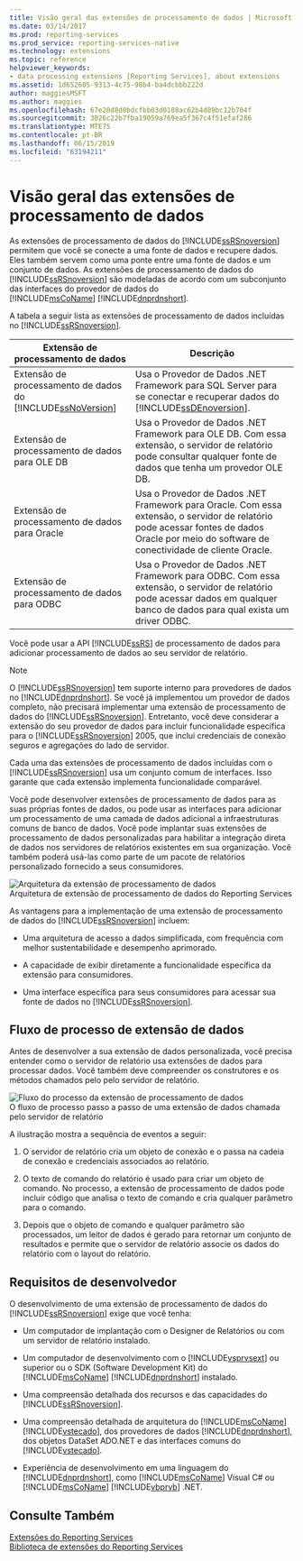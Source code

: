 ```yaml
---
title: Visão geral das extensões de processamento de dados | Microsoft Docs
ms.date: 03/14/2017
ms.prod: reporting-services
ms.prod_service: reporting-services-native
ms.technology: extensions
ms.topic: reference
helpviewer_keywords:
- data processing extensions [Reporting Services], about extensions
ms.assetid: 1d652605-9313-4c75-98b4-ba4dcbbb222d
author: maggiesMSFT
ms.author: maggies
ms.openlocfilehash: 67e20d8d0bdcfbb03d0188ac62b4d89bc12b704f
ms.sourcegitcommit: 3026c22b7fba19059a769ea5f367c4f51efaf286
ms.translationtype: MTE75
ms.contentlocale: pt-BR
ms.lasthandoff: 06/15/2019
ms.locfileid: "63194211"
---
```

# <a name="data-processing-extensions-overview"></a>Visão geral das extensões de processamento de dados
  As extensões de processamento de dados do [!INCLUDE[ssRSnoversion](../../../includes/ssrsnoversion-md.md)] permitem que você se conecte a uma fonte de dados e recupere dados. Eles também servem como uma ponte entre uma fonte de dados e um conjunto de dados. As extensões de processamento de dados do [!INCLUDE[ssRSnoversion](../../../includes/ssrsnoversion-md.md)] são modeladas de acordo com um subconjunto das interfaces do provedor de dados do [!INCLUDE[msCoName](../../../includes/msconame-md.md)] [!INCLUDE[dnprdnshort](../../../includes/dnprdnshort-md.md)].  
  
 A tabela a seguir lista as extensões de processamento de dados incluídas no [!INCLUDE[ssRSnoversion](../../../includes/ssrsnoversion-md.md)].  
  
|Extensão de processamento de dados|Descrição|  
|-------------------------------|-----------------|  
|Extensão de processamento de dados do [!INCLUDE[ssNoVersion](../../../includes/ssnoversion-md.md)]|Usa o Provedor de Dados .NET Framework para SQL Server para se conectar e recuperar dados do [!INCLUDE[ssDEnoversion](../../../includes/ssdenoversion-md.md)].|  
|Extensão de processamento de dados para OLE DB|Usa o Provedor de Dados .NET Framework para OLE DB. Com essa extensão, o servidor de relatório pode consultar qualquer fonte de dados que tenha um provedor OLE DB.|  
|Extensão de processamento de dados para Oracle|Usa o Provedor de Dados .NET Framework para Oracle. Com essa extensão, o servidor de relatório pode acessar fontes de dados Oracle por meio do software de conectividade de cliente Oracle.|  
|Extensão de processamento de dados para ODBC|Usa o Provedor de Dados .NET Framework para ODBC. Com essa extensão, o servidor de relatório pode acessar dados em qualquer banco de dados para qual exista um driver ODBC.|  
  
 Você pode usar a API [!INCLUDE[ssRS](../../../includes/ssrs.md)] de processamento de dados para adicionar processamento de dados ao seu servidor de relatório.  
  
> [!NOTE]  
>  O [!INCLUDE[ssRSnoversion](../../../includes/ssrsnoversion-md.md)] tem suporte interno para provedores de dados no [!INCLUDE[dnprdnshort](../../../includes/dnprdnshort-md.md)]. Se você já implementou um provedor de dados completo, não precisará implementar uma extensão de processamento de dados do [!INCLUDE[ssRSnoversion](../../../includes/ssrsnoversion-md.md)]. Entretanto, você deve considerar a extensão do seu provedor de dados para incluir funcionalidade específica para o [!INCLUDE[ssRSnoversion](../../../includes/ssrsnoversion-md.md)] 2005, que inclui credenciais de conexão seguros e agregações do lado de servidor.  
  
 Cada uma das extensões de processamento de dados incluídas com o [!INCLUDE[ssRSnoversion](../../../includes/ssrsnoversion-md.md)] usa um conjunto comum de interfaces. Isso garante que cada extensão implementa funcionalidade comparável.  
  
 Você pode desenvolver extensões de processamento de dados para as suas próprias fontes de dados, ou pode usar as interfaces para adicionar um processamento de uma camada de dados adicional a infraestruturas comuns de banco de dados. Você pode implantar suas extensões de processamento de dados personalizadas para habilitar a integração direta de dados nos servidores de relatórios existentes em sua organização. Você também poderá usá-las como parte de um pacote de relatórios personalizado fornecido a seus consumidores.  
  
 ![Arquitetura da extensão de processamento de dados](../../../reporting-services/extensions/data-processing/media/bk-dataprocess-extensions.gif "Arquitetura da extensão de processamento de dados")  
Arquitetura de extensão de processamento de dados do Reporting Services  
  
 As vantagens para a implementação de uma extensão de processamento de dados do [!INCLUDE[ssRSnoversion](../../../includes/ssrsnoversion-md.md)] incluem:  
  
-   Uma arquitetura de acesso a dados simplificada, com frequência com melhor sustentabilidade e desempenho aprimorado.  
  
-   A capacidade de exibir diretamente a funcionalidade específica da extensão para consumidores.  
  
-   Uma interface específica para seus consumidores para acessar sua fonte de dados no [!INCLUDE[ssRSnoversion](../../../includes/ssrsnoversion-md.md)].  
  
## <a name="data-extension-process-flow"></a>Fluxo de processo de extensão de dados  
 Antes de desenvolver a sua extensão de dados personalizada, você precisa entender como o servidor de relatório usa extensões de dados para processar dados. Você também deve compreender os construtores e os métodos chamados pelo pelo servidor de relatório.  
  
 ![Fluxo do processo da extensão de processamento de dados](../../../reporting-services/extensions/data-processing/media/bk-ext-01.gif "Fluxo do processo da extensão de processamento de dados")  
O fluxo de processo passo a passo de uma extensão de dados chamada pelo servidor de relatório  
  
 A ilustração mostra a sequência de eventos a seguir:  
  
1.  O servidor de relatório cria um objeto de conexão e o passa na cadeia de conexão e credenciais associados ao relatório.  
  
2.  O texto de comando do relatório é usado para criar um objeto de comando. No processo, a extensão de processamento de dados pode incluir código que analisa o texto de comando e cria qualquer parâmetro para o comando.  
  
3.  Depois que o objeto de comando e qualquer parâmetro são processados, um leitor de dados é gerado para retornar um conjunto de resultados e permite que o servidor de relatório associe os dados do relatório com o layout do relatório.  
  
## <a name="developer-requirements"></a>Requisitos de desenvolvedor  
 O desenvolvimento de uma extensão de processamento de dados do [!INCLUDE[ssRSnoversion](../../../includes/ssrsnoversion-md.md)] exige que você tenha:  
  
-   Um computador de implantação com o Designer de Relatórios ou com um servidor de relatório instalado.  
  
-   Um computador de desenvolvimento com o [!INCLUDE[vsprvsext](../../../includes/vsprvsext-md.md)] ou superior ou o SDK (Software Development Kit) do [!INCLUDE[msCoName](../../../includes/msconame-md.md)] [!INCLUDE[dnprdnshort](../../../includes/dnprdnshort-md.md)] instalado.  
  
-   Uma compreensão detalhada dos recursos e das capacidades do [!INCLUDE[ssRSnoversion](../../../includes/ssrsnoversion-md.md)].  
  
-   Uma compreensão detalhada de arquitetura do [!INCLUDE[msCoName](../../../includes/msconame-md.md)] [!INCLUDE[vstecado](../../../includes/vstecado-md.md)], dos provedores de dados [!INCLUDE[dnprdnshort](../../../includes/dnprdnshort-md.md)], dos objetos DataSet ADO.NET e das interfaces comuns do [!INCLUDE[vstecado](../../../includes/vstecado-md.md)].  
  
-   Experiência de desenvolvimento em uma linguagem do [!INCLUDE[dnprdnshort](../../../includes/dnprdnshort-md.md)], como [!INCLUDE[msCoName](../../../includes/msconame-md.md)] Visual C# ou [!INCLUDE[msCoName](../../../includes/msconame-md.md)] [!INCLUDE[vbprvb](../../../includes/vbprvb-md.md)] .NET.  
  
## <a name="see-also"></a>Consulte Também  
 [Extensões do Reporting Services](../../../reporting-services/extensions/reporting-services-extensions.md)   
 [Biblioteca de extensões do Reporting Services](../../../reporting-services/extensions/reporting-services-extension-library.md)  
  
  
